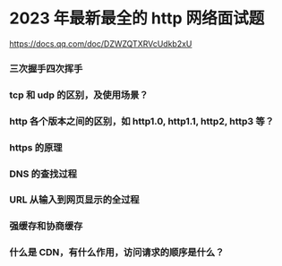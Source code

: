 # 2023 年最新最全的 http 网络面试题

https://docs.qq.com/doc/DZWZQTXRVcUdkb2xU

### 三次握手四次挥手

### tcp 和 udp 的区别，及使用场景？

### http 各个版本之间的区别，如 http1.0, http1.1, http2, http3 等？

### https 的原理

### DNS 的查找过程

### URL 从输入到网页显示的全过程

### 强缓存和协商缓存

### 什么是 CDN，有什么作用，访问请求的顺序是什么？
